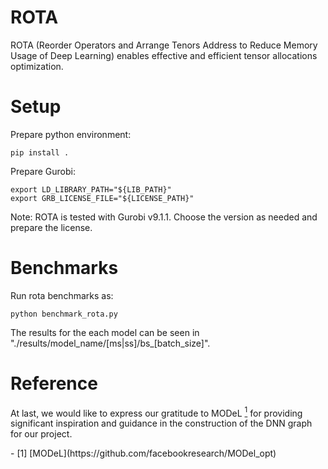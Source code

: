 # ROTA
ROTA (Reorder Operators and Arrange Tenors Address to Reduce Memory Usage of Deep Learning) enables effective and efficient tensor allocations optimization.

# Setup
Prepare python environment:
```
pip install .
```

Prepare Gurobi:
```
export LD_LIBRARY_PATH="${LIB_PATH}"
export GRB_LICENSE_FILE="${LICENSE_PATH}"
```

Note: ROTA is tested with Gurobi v9.1.1. Choose the version as needed and prepare the license. 

# Benchmarks
Run rota benchmarks as:
```
python benchmark_rota.py
```

The results for the each model can be seen in "./results/model_name/[ms|ss]/bs_[batch_size]".

<!-- Run heuristics benchmarks as:
```
python benchmark_heu.py
```

Run MODeL benchmarks as:
```
bash benchmark_no_acc.sh
``` -->

# Reference
At last, we would like to express our gratitude to MODeL [<sup>1</sup>](#MODeL) for providing significant inspiration and guidance in the construction of the DNN graph for our project.

<div id="MODeL"></div>
- [1] [MODeL](https://github.com/facebookresearch/MODel_opt)